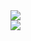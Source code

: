 <img src="https://capsule-render.vercel.app/api?type=waving&color=auto&height=200&section=header&text=TaeWoo&nbspGitHub!&fontSize=90"/>


<div>
  <img src="https://img.shields.io/badge/HTML-E34F26?style=flat&logo=로고이름&logoColor=white"/>
</div>


<!--
**TaeWooKim-SCH/TaeWooKim-SCH** is a ✨ _special_ ✨ repository because its `README.md` (this file) appears on your GitHub profile.

Here are some ideas to get you started:

- 🔭 I’m currently working on ...
- 🌱 I’m currently learning ...
- 👯 I’m looking to collaborate on ...
- 🤔 I’m looking for help with ...
- 💬 Ask me about ...
- 📫 How to reach me: ...
- 😄 Pronouns: ...
- ⚡ Fun fact: ...
-->
